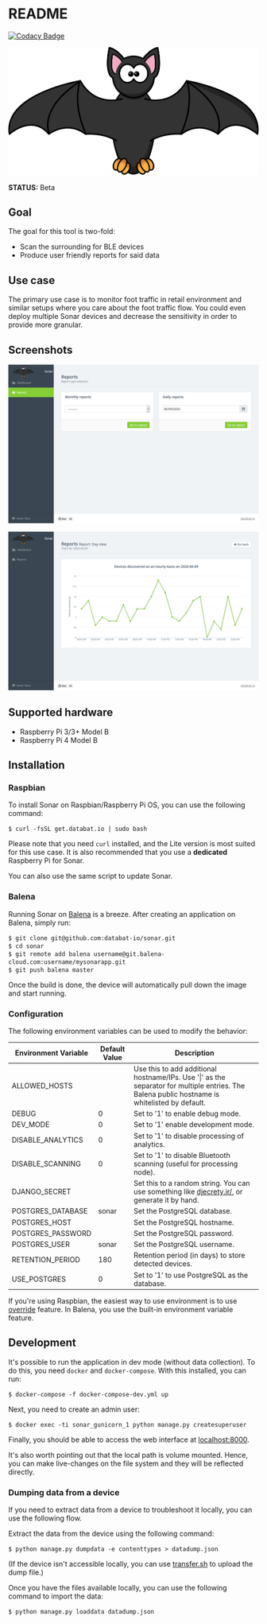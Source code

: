 # README
[![Codacy Badge](https://app.codacy.com/project/badge/Grade/a7436df462dd4d6ea4550098505b6127)](https://www.codacy.com/gh/databat-io/sonar?utm_source=github.com&amp;utm_medium=referral&amp;utm_content=databat-io/sonar&amp;utm_campaign=Badge_Grade)

![](/app/django/analytics/static/img/bat.svg)

**STATUS:** Beta

## Goal

The goal for this tool is two-fold:

 * Scan the surrounding for BLE devices
 * Produce user friendly reports for said data

## Use case

The primary use case is to monitor foot traffic in retail environment and similar setups where you care about the foot traffic flow. You could even deploy multiple Sonar devices and decrease the sensitivity in order to provide more granular.

## Screenshots

![Overview](/img/sonar_date_picker.png?raw=true)

![Daily View](/img/sonar_daily_view.png?raw=true)


## Supported hardware

 * Raspberry Pi 3/3+ Model B
 * Raspberry Pi 4 Model B

## Installation

### Raspbian

To install Sonar on Raspbian/Raspberry Pi OS, you can use the following command:

```
$ curl -fsSL get.databat.io | sudo bash
```

Please note that you need `curl` installed, and the Lite version is most suited for this use case. It is also recommended that you use a **dedicated** Raspberry Pi for Sonar.

You can also use the same script to update Sonar.

### Balena

Running Sonar on [Balena](https://www.balena.io/) is a breeze. After creating an application on Balena, simply run:

```
$ git clone git@github.com:databat-io/sonar.git
$ cd sonar
$ git remote add balena username@git.balena-cloud.com:username/mysonarapp.git
$ git push balena master
```

Once the build is done, the device will automatically pull down the image and start running.

### Configuration

The following environment variables can be used to modify the behavior:

| Environment Variable | Default Value | Description                                                                                                                  |
| -------------        | ------------  | -----                                                                                                                        |
| ALLOWED_HOSTS        |               | Use this to add additional hostname/IPs. Use '\|' as the separator for multiple entries. The Balena public hostname is whitelisted by default. |
| DEBUG                | 0             | Set to '1' to enable debug mode.                                                                                             |
| DEV_MODE             | 0             | Set to '1' enable development mode.                                                                                          |
| DISABLE_ANALYTICS    | 0             | Set to '1' to disable processing of analytics.                                                                               |
| DISABLE_SCANNING     | 0             | Set to '1' to disable Bluetooth scanning (useful for processing node).                                                             |
| DJANGO_SECRET        |               | Set this to a random string. You can use something like [djecrety.ir/](https://djecrety.ir), or generate it by hand.         |
| POSTGRES_DATABASE    | sonar         | Set the PostgreSQL database.                                                                                                 |
| POSTGRES_HOST        |               | Set the PostgreSQL hostname.                                                                                                 |
| POSTGRES_PASSWORD    |               | Set the PostgreSQL password.                                                                                                 |
| POSTGRES_USER        | sonar         | Set the PostgreSQL username.                                                                                                 |
| RETENTION_PERIOD     | 180           | Retention period (in days) to store detected devices.                                                                        |
| USE_POSTGRES         | 0             | Set to '1' to use PostgreSQL as the database.                                                                                |

If you're using Raspbian, the easiest way to use environment is to use [override](https://docs.docker.com/compose/extends/) feature. In Balena, you use the built-in environment variable feature.

## Development

It's possible to run the application in dev mode (without data collection). To do this, you need `docker` and `docker-compose`. With this installed, you can run:

```
$ docker-compose -f docker-compose-dev.yml up
```

Next, you need to create an admin user:

```
$ docker exec -ti sonar_gunicorn_1 python manage.py createsuperuser
```

Finally, you should be able to access the web interface at [localhost:8000](http://localhost:8000).

It's also worth pointing out that the local path is volume mounted. Hence, you can make live-changes on the file system and they will be reflected directly.

### Dumping data from a device

If you need to extract data from a device to troubleshoot it locally, you can use the following flow.

Extract the data from the device using the following command:

```
$ python manage.py dumpdata -e contenttypes > datadump.json
```

(If the device isn't accessible locally, you can use [transfer.sh](https://www.transfer.sh) to upload the dump file.)

Once you have the files available locally, you can use the following command to import the data:

```
$ python manage.py loaddata datadump.json
```

